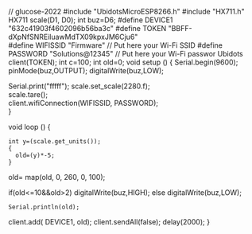 // glucose-2022
#include "UbidotsMicroESP8266.h"
#include "HX711.h"
HX711 scale(D1, D0);
int buz=D6;
#define DEVICE1 "632c41903f4602096b56ba3c"
#define TOKEN  "BBFF-dXpNfSNREiluawMdTX09kpxJM6Cju6"  
#define WIFISSID "Firmware" // Put here your Wi-Fi SSID
#define PASSWORD "Solutions@12345" // Put here your Wi-Fi passwor
Ubidots client(TOKEN);
int c=100;
int old=0;
void setup () {
Serial.begin(9600);
  pinMode(buz,OUTPUT);
  digitalWrite(buz,LOW);
  
  Serial.print("fffff");
  scale.set_scale(2280.f);                    
  scale.tare();    
  client.wifiConnection(WIFISSID, PASSWORD);           
  }

 


void loop () 
{
    


    

    int y=(scale.get_units());
    {
      old=(y)*-5;
    }
   old= map(old, 0, 260, 0, 100);


   if(old<=10&&old>2)
    digitalWrite(buz,HIGH);
   else
     digitalWrite(buz,LOW);
   
    Serial.println(old);
   client.add( DEVICE1, old);
   client.sendAll(false);
   delay(2000);
}
